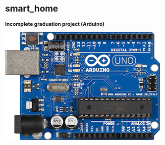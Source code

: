 # smart_home

### Incomplete graduation project (Arduino) 


![Alt Text](https://github.com/alhassanmohamed2/smart_home/blob/main/arduino.png)
